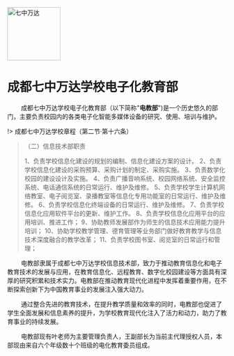 <img title="" src="https://pic.imgdb.cn/item/667f9e57d9c307b7e90f5f1b.png" alt="七中万达" width="122" data-align="center">

# 成都七中万达学校电子化教育部

        成都七中万达学校电子化教育部（以下简称"**电教部**")是一个历史悠久的部门，主要负责校园内的各类电子化智能多媒体设备的研究、使用、培训与维护。

!>  成都七中万达学校章程（第二节·第十六条）

>  （二）信息技术部职责
> 
> 1、负责学校信息化建设的规划的编制、信息化建设方案的设计。
> 2、负责学校信息化建设的采购预算、采购计划的制定、采购实施。
> 3、负责数学化校园的建设设计及实施。
> 4、负责广播音响系统、校园网络系统、安全监控系统、电话通信系统的日常运行、维护及维修。
> 5、负责学校学生计算机网络教室、电子阅览室、录播教室等信息化专用功能室的日常运行、维护及维修。
> 6、负责学校信息化终端设备的日常运行、维护及维修。
> 7、负责学校信息化应用软件平台的更新、维护工作。
> 8、负责学校信息化应用平台的应用培训、推进工作；
> 9、协助教师发展部作为师生的信息技术应用能力提升培训；
> 10、协助学校教学管理、德育管理等业务部门做好教育教学与信息技术深度融合的教学改革；
> 11、负责学校图书室、阅览室的日常运行和管理；

        电教部隶属于成都七中万达学校信息技术部，致力于推动教育信息化和电子教育技术的发展与应用，在教育信息化、远程教育、数字化校园建设等方面具有深厚的研究积累和技术实力。电教部在推动教育现代化进程中发挥着重要作用，在不断探索创新下为中国教育事业的发展注入强大动力。

        通过整合先进的教育技术，在提升教学质量和效率的同时，电教部也促进了学生全面发展和信息素养的提升，为学校教育现代化注入了活力和动力，助力了教育事业的持续发展。

        电教部现有叶老师为主要管理负责人，王副部长为当前主代理授权人员，本部现由来自六个年级数十个班级的电化教育委员组成。
